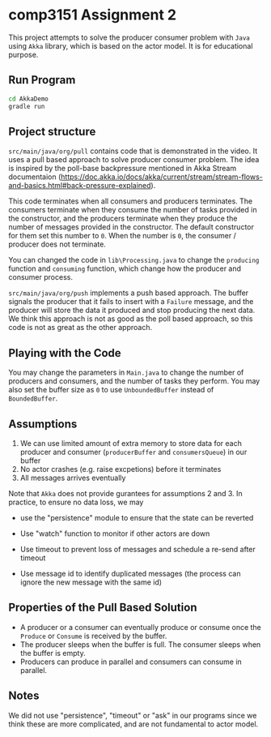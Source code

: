 # comp3151 Assignment 2
This project attempts to solve the producer consumer problem with `Java` using `Akka` library, which is based on the actor model. It is for educational purpose.

## Run Program
```bash
cd AkkaDemo
gradle run
```

## Project structure
`src/main/java/org/pull` contains code that is demonstrated in the video. It uses a pull based approach to solve producer consumer problem. The idea is inspired by the poll-base backpressure mentioned in Akka Stream documentaion (https://doc.akka.io/docs/akka/current/stream/stream-flows-and-basics.html#back-pressure-explained). 

This code terminates when all consumers and producers terminates. The consumers terminate when they consume the number of tasks provided in the constructor, and the producers terminate when they produce the number of messages provided in the constructor. The default constructor for them set this number to `0`. When the number is `0`, the consumer / producer does not terminate.

You can changed the code in `lib\Processing.java` to change the `producing` function and `consuming` function, which change how the producer and consumer process.


`src/main/java/org/push` implements a push based approach. The buffer signals the producer that it fails to insert with a `Failure` message, and the producer will store the data it produced and stop producing the next data. We think this approach is not as good as the poll based approach, so this code is not as great as the other approach.

## Playing with the Code
You may change the parameters in `Main.java` to change the number of producers and consumers, and the number of tasks they perform. You may also set the buffer size as `0` to use `UnboundedBuffer` instead of `BoundedBuffer`.

## Assumptions
1. We can use limited amount of extra memory to store data for each producer and consumer (`producerBuffer` and `consumersQueue`) in our buffer
2. No actor crashes (e.g. raise excpetions) before it terminates
3. All messages arrives eventually

Note that `Akka` does not provide gurantees for assumptions 2 and 3. In practice, to ensure no data loss, we may 

- use the "persistence" module to ensure that the state can be reverted 

- Use "watch" function to monitor if other actors are down 

- Use timeout to prevent loss of messages and schedule a re-send after timeout 

- Use message id to identify duplicated messages (the process can ignore the new message with the same id)

## Properties of the Pull Based Solution
- A producer or a consumer can eventually produce or consume once the `Produce` or `Consume` is received by the buffer. 
- The producer sleeps when the buffer is full. The consumer sleeps when the buffer is empty.
- Producers can produce in parallel and consumers can consume in parallel.

## Notes
We did not use "persistence", "timeout" or "ask" in our programs since we think these are more complicated, and are not fundamental to actor model.